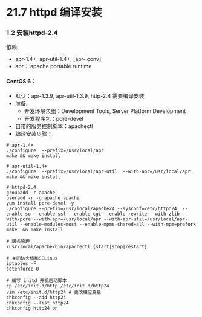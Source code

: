 # 21.7 httpd 编译安装

### 1.2 安装httpd-2.4
依赖:
- apr-1.4+, apr-util-1.4+, [apr-iconv]
- apr： apache portable runtime

#### CentOS 6：
- 默认：apr-1.3.9, apr-util-1.3.9, http-2.4 需要编译安装
- 准备:
    - 开发环境包组：Development Tools, Server Platform Development
    - 开发程序包：pcre-devel
- 自带的服务控制脚本：apachectl
- 编译安装步骤：
```
# apr-1.4+
./configure  --prefix=/usr/local/apr
make && make install

# apr-util-1.4+
./configure  --prefix=/usr/local/apr-util  --with-apr=/usr/local/apr
make && make install

# httpd-2.4
groupadd -r apache
useradd -r -g apache apache
yum install pcre-devel -y
./configure --prefix=/usr/local/apache24 --sysconf=/etc/httpd24  --enable-so --enable-ssl --enable-cgi --enable-rewrite --with-zlib --with-pcre --with-apr=/usr/local/apr --with-apr-util=/usr/local/apr-util --enable-modules=most --enable-mpms-shared=all --with-mpm=prefork
make  && make install

# 服务管理
/usr/local/apache/bin/apachectl {start|stop|restart}

# 关闭防火墙和SELinux
iptables -F
setenforce 0

# 编写 initd 开机启动脚本
cp /etc/init.d/http /etc/init.d/http24
vim /etc/init.d/http24 # 更改相应变量
chkconfig --add http24
chkconfig --list http24
chkconfig http24 on
```                          
